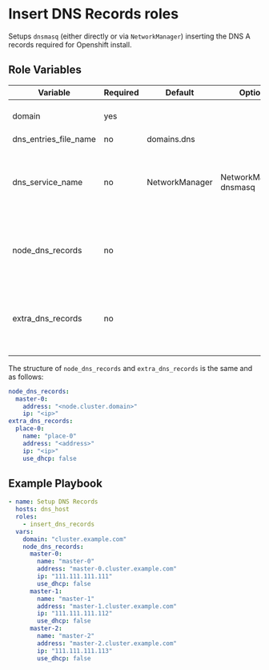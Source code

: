 # Insert DNS Records roles

Setups `dnsmasq` (either directly or via `NetworkManager`) inserting the DNS A records required for Openshift install.

## Role Variables

| Variable              | Required | Default        | Options                 | Comments                                                    |
| --------------------- | -------- | -------------- | ----------------------- | ----------------------------------------------------------- |
| domain                | yes      |                |                         | base for the dns entries                                    |
| dns_entries_file_name | no       | domains.dns    |                         |                                                             |
| dns_service_name      | no       | NetworkManager | NetworkManager, dnsmasq | the name of the service you want to manage your dns records |
| node_dns_records      | no       |                |                         | dns records for the nodes of the Openshift cluster          |
| extra_dns_records     | no       |                |                         | used to defined dns records which are excess of the         |

The structure of `node_dns_records` and `extra_dns_records` is the same and as follows:

```yaml
node_dns_records:
  master-0:
    address: "<node.cluster.domain>"
    ip: "<ip>"
extra_dns_records:
  place-0:
    name: "place-0"
    address: "<address>"
    ip: "<ip>"
    use_dhcp: false
```

## Example Playbook

```yaml
- name: Setup DNS Records
  hosts: dns_host
  roles:
    - insert_dns_records
  vars:
    domain: "cluster.example.com"
    node_dns_records:
      master-0:
        name: "master-0"
        address: "master-0.cluster.example.com"
        ip: "111.111.111.111"
        use_dhcp: false
      master-1:
        name: "master-1"
        address: "master-1.cluster.example.com"
        ip: "111.111.111.112"
        use_dhcp: false
      master-2:
        name: "master-2"
        address: "master-2.cluster.example.com"
        ip: "111.111.111.113"
        use_dhcp: false
```
